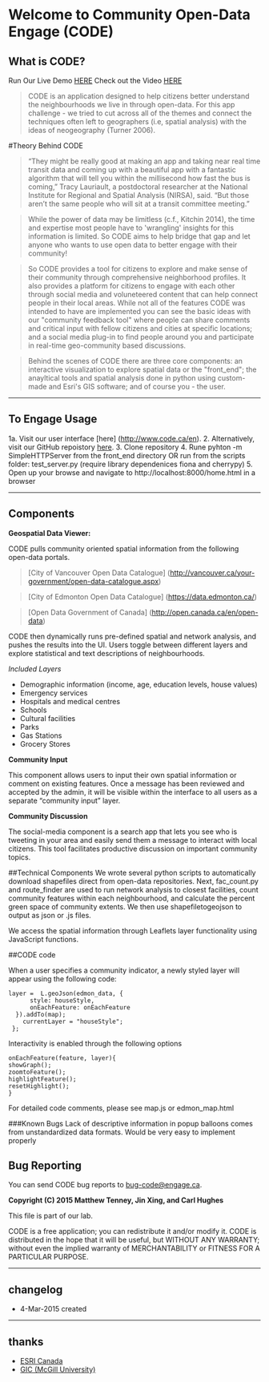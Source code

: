 # Welcome to Community Open-Data Engage (CODE)

## What is CODE?
Run Our Live Demo [HERE](http://www.esri.ca/en)
Check out the Video [HERE](https://www.youtube.com/watch?v=bWuAien2Ld0&feature=youtu.be)


> CODE is an application designed to help citizens better understand the neighbourhoods we live in through open-data. For this app challenge - we tried to cut across all of the themes and connect the techniques often left to geographers (i.e, spatial analysis) with the ideas of neogeography (Turner 2006).


#Theory Behind CODE
> “They might be really good at making an app and taking near real time transit data and coming up with a beautiful app with a fantastic algorithm that will tell you within the millisecond how fast the bus is coming,” Tracy Lauriault, a postdoctoral researcher at the National Institute for Regional and Spatial Analysis (NIRSA), said. “But those aren’t the same people who will sit at a transit committee meeting.”

> While the power of data may be limitless (c.f., Kitchin 2014), the time and expertise most people have to 'wrangling' insights for this information is limited. So CODE aims to help bridge that gap and let anyone who wants to use open data to better engage with their community! 

> So CODE provides a tool for citizens to explore and make sense of their community through comprehensive neighborhood profiles. It also provides a platform for citizens to engage with each other through social media and voluneteered content that can help connect people in their local areas. While not all of the features CODE was intended to have are implemented you can see the basic ideas with our "community feedback tool" where people can share comments and critical input with fellow citizens and cities at specific locations; and a social media plug-in to find people around you and participate in real-time geo-community based discussions.

> Behind the scenes of CODE there are three core components: an interactive visualization to explore spatial data or the "front_end"; the anayltical tools and spatial analysis done in python using custom-made and Esri's GIS software; and of course you - the user. 


----
## To Engage Usage
1a. Visit our user interface [here] (http://www.code.ca/en).
2. Alternatively, visit our GitHub repoistory [here](https://github.com/terratenney/super_secret).
3. Clone repository
4. Rune pyhton -m SimpleHTTPServer from the front_end directory OR run from the scripts folder: test_server.py (require library dependenices fiona and cherrypy) 
5. Open up your browse and navigate to http://localhost:8000/home.html in a browser 

----
## Components

**Geospatial Data Viewer:**

CODE pulls community oriented spatial information from the following open-data portals.

>[City of Vancouver Open Data Catalogue] (http://vancouver.ca/your-government/open-data-catalogue.aspx)

>[City of Edmonton Open Data Catalogue] (https://data.edmonton.ca/)

>[Open Data Government of Canada] (http://open.canada.ca/en/open-data)

CODE then dynamically runs pre-defined spatial and network analysis, and pushes the results into the UI. Users toggle between different layers and explore statistical and text descriptions of neighbourhoods.

*Included Layers*

* Demographic information (income, age, education levels, house values)
* Emergency services
* Hospitals and medical centres
* Schools
* Cultural facilities
* Parks
* Gas Stations
* Grocery Stores

**Community Input**

This component allows users to input their own spatial information or comment on existing features. Once a message has been reviewed and accepted by the admin, it will be visible within the interface to all users as a separate “community input” layer.

**Community Discussion**

The social-media component is a search app that lets you see who is tweeting in your area and easily send them a message to interact with local citizens. This tool facilitates productive discussion on important community topics.

##Technical Components
We wrote several python scripts to automatically download shapefiles direct from open-data repositories. Next, fac_count.py and route_finder are used to run network analysis to closest facilities, count community features within each neighbourhood, and calculate the percent green space of community extents. We then use shapefiletogeojson to output as json or .js files.

We access the spatial information through Leaflets layer functionality using JavaScript functions.

##CODE code

When a user specifies a community indicator, a newly styled layer will appear using the following code:

    layer =  L.geoJson(edmon_data, {
          style: houseStyle,
          onEachFeature: onEachFeature
      }).addTo(map);
        currentLayer = "houseStyle";
     };

Interactivity is enabled through the following options 
    
    onEachFeature(feature, layer){
    showGraph();
    zoomtoFeature();
    highlightFeature();
    resetHighlight();
    }

For detailed code comments, please see map.js or edmon_map.html

###Known Bugs
Lack of descriptive information in popup balloons comes from unstandardized data formats. Would be very easy to implement properly
   

## Bug Reporting

You can send CODE bug reports to <bug-code@engage.ca>.

**Copyright (C) 2015 Matthew Tenney, Jin Xing, and Carl Hughes**

This file is part of our lab.

CODE is a free application; you can redistribute it and/or modify it. CODE is distributed in the hope that it will be useful, but WITHOUT ANY
WARRANTY; without even the implied warranty of MERCHANTABILITY or FITNESS FOR
A PARTICULAR PURPOSE.

----
## changelog
* 4-Mar-2015 created

----
## thanks
* [ESRI Canada](http://www.esri.ca/en)
* [GIC (McGill University)](http://gic.geog.mcgill.ca/)
